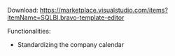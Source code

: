 Download: https://marketplace.visualstudio.com/items?itemName=SQLBI.bravo-template-editor

Functionalities:
- Standardizing the company calendar